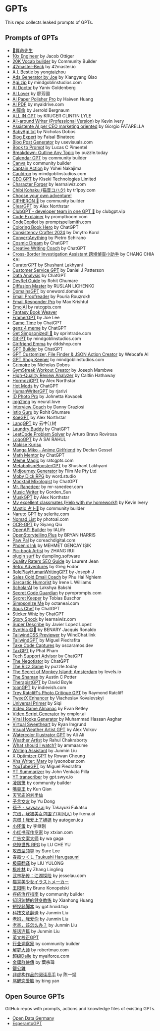 # GPTs
This repo collects leaked prompts of GPTs.

## Prompts of GPTs
- [🧙算命先生](./prompts/🧙‍♂️算命先生.md)
- [10x Engineer](./prompts/10x%20Engineer.md) by Jacob Ottiger
- [20K Vocab builder](./prompts/20K%20Vocab%20builder.md) by Community Builder
- [42master-Beck](./prompts/42master-Beck.md) by 42master.io
- [A.I. Bestie](./prompts/%28A.I.%20Bestie%29.md) by yongtaizhou
- [Ads Generator by Joe](./prompts/Ads%20Generator%20by%20Joe.md) by Xiangyang Qiao
- [Agi.zip](./prompts/Agi.zip.md) by mindgoblinstudios.com
- [AI Doctor](./prompts/AI%20Doctor.md) by Yaniv Goldenberg
- [AI Lover](./prompts/AI%20Lover.md) by 廖芳國
- [AI Paper Polisher Pro](./prompts/AI%20Paper%20Polisher%20Pro.md) by Haiwen Huang
- [AI PDF](./prompts/AI%20PDF.md) by myaidrive.com
- [AI算命](./prompts/AI算命.md) by Jerrold Bergnaum
- [ALL IN GPT](./prompts/ALL%20IN%20GPT.md) by KRUGER CLINTIN LYLE
- [All-around Writer (Professional Version)](./prompts/✏️All-around%20Writer%20%28Professional%20Version%29.md) by Kevin Ivery
- [Assistente AI per CEO marketing oriented](./prompts/Assistente%20AI%20per%20CEO%20marketing%20oriented.md) by Giorgio FATARELLA
- [BabyAgi.txt](./prompts/BabyAgi.txt.md) by Nicholas Dobos
- [Blog Expert](./prompts/Blog%20Expert.md) by Faisal Binateeq
- [Blog Post Generator](./prompts/Blog%20Post%20Generator.md) by usevisuals.com
- [Book to Prompt](./prompts/Book%20to%20Prompt.md) by Lucas C Pimentel
- [Breakdown: Outline Any Topic](./prompts/Breakdown%20Outline%20Any%20Topic.md) by puzzle.today
- [Calendar GPT](./prompts/Calendar%20GPT.md) by community builder
- [Canva](./prompts/Canva.md) by community builder
- [Captain Action](./prompts/Captain%20Action.md) by Yohei Nakajima
- [Cauldron](./prompts/Cauldron.md) by mindgoblinstudios.com
- [CEO GPT](./prompts/CEO%20GPT.md) by Kiseki Technologies Limited
- [Character Forger](./prompts/Character%20Forger.md) by learnaiwiz.com
- [Chibi Kohaku (猫音コハク)](./prompts/Chibi%20Kohaku%20%28猫音コハク%29.md) by tr1ppy.com
- [Choose your own adventure!](./prompts/Choose%20your%20own%20adventure!.md)
- [CIPHERON 🧪](./prompts/CIPHERON.md) by community builder
- [ClearGPT](./prompts/ClearGPT.md) by Alex Northstar
- [ClubGPT - developer team in one GPT 🦾](./prompts/%F0%9F%A6%BE%20ClubGPT%20-%20developer%20team%20in%20one%20GPT%20%F0%9F%A6%BE.md) by clubgpt.vip
- [Code Explainer](./prompts/Code%20Explainer.md) by promptboom.com
- [CodeCopilot](./prompts/CodeCopilot.md) by promptspellsmith.com
- [Coloring Book Hero](./prompts/Coloring%20Book%20Hero.md) by ChatGPT
- [Consistency Crafter 2024](./prompts/Consistency%20Crafter%202024.md) by Dmytro Korol
- [ConvertAnything](./prompts/ConvertAnything.md) by Pietro Schirano
- [Cosmic Dream](./prompts/Cosmic%20Dream.md) by ChatGPT
- [Creative Writing Coach](./prompts/Creative%20Writing%20Coach.md) by ChatGPT
- [Cross-Border Investigation Assistant 跨境偵查小助手](./prompts/Cross-Border%20Investigation%20Assistant%20%E8%B7%A8%E5%A2%83%E5%81%B5%E6%9F%A5%E5%B0%8F%E5%8A%A9%E6%89%8B.md) by CHANG CHIA KAI
- [CuratorGPT](./prompts/CuratorGPT.md) by Shushant Lakhyani
- [Customer Service GPT](./prompts/Customer%20Service%20GPT.md) by Daniel J Patterson
- [Data Analysis](./prompts/Data%20Analysis.md) by ChatGPT
- [DevRel Guide](./prompts/devrelguide.md) by Rohit Ghumare
- [Diffusion Master](./prompts/Diffusion%20Master.md) by RUSLAN LICHENKO
- [DomainsGPT](./prompts/DomainsGPT.md) by oneword.domains
- [Email Proofreader](./prompts/Email%20Proofreader.md) by Pouria Rouzrokh
- [Email Responder Pro](./prompts/Email%20Responder%20Pro.md) by Max Krishtul
- [EmojAI](./prompts/EmojAI.md) by ratcgpts.com
- [Fantasy Book Weaver](./prompts/Fantasy%20Book%20Weaver.md)
- [FramerGPT](./prompts/FramerGPT.md) by Joe Lee
- [Game Time](./prompts/Game%20Time.md) by ChatGPT
- [genz 4 meme](./prompts/genz%204%20meme.md) by ChatGPT
- [Get Simpsonized! 🍩](./prompts/Get%20Simpsonized!.md) by sprintrade.com
- [Gif-PT](./prompts/Gif-PT.md) by mindgoblinstudios.com
- [Girlfriend Emma](./prompts/Girlfriend%20Emma.md) by dddshop.com
- [GPT Builder](./prompts/GPT%20Builder.md) by ChatGPT
- [GPT Customizer, File Finder & JSON Action Creator](./prompts/GPT%20Customizer,%20File%20Finder%20&%20JSON%20Action%20Creator.md) by Webcafe AI
- [GPT Shop Keeper](./prompts/GPT%20Shop%20Keeper.md) by mindgoblinstudios.com
- [Grimoire](./prompts/Grimoire.md) by Nicholas Dobos
- [GymStreak Workout Creator](./prompts/GymStreak%20Workout%20Creator.md) by Joseph Mambwe
- [High-Quality Review Analyzer](./prompts/High-Quality%20Review%20Analyzer.md) by Caitlin Hathaway
- [HormoziGPT](./prompts/HormoziGPT.md) by Alex Northstar
- [Hot Mods](./prompts/Hot%20Mods.md) by ChatGPT
- [HumanWriterGPT](./prompts/HumanWriterGPT.md) by rjarivi
- [ID Photo Pro](./prompts/ID%20Photo%20Pro.md) by Johnetta Kovacek
- [img2img](./prompts/img2img.md) by neural.love
- [Interview Coach](./prompts/Interview%20Coach.md) by Danny Graziosi
- [Istio Guru](./prompts/IstioGuru.md) by Rohit Ghumare
- [KoeGPT](./prompts/KoeGPT.md) by Alex Northstar
- [LangGPT](./prompts/LangGPT.md) by 云中江树
- [Laundry Buddy](./prompts/Laundry%20Buddy.md) by ChatGPT
- [LeetCode Problem Solver](./prompts/LeetCode%20Problem%20Solver.md) by Arturo Bravo Rovirosa
- [LogoGPT](./prompts/LogoGPT.md) by A SAI RAHUL
- [Makise Kurisu](./prompts/Makise%20Kurisu.md)
- [Manga Miko - Anime Girlfriend](./prompts/Manga%20Miko%20-%20Anime%20Girlfriend.md) by Declan Gessel
- [Math Mentor](./prompts/Math%20Mentor.md) by ChatGPT
- [Meme Magic](./prompts/Meme%20Magic.md) by ratcgpts.com
- [MetabolismBoosterGPT](./prompts/MetabolismBoosterGPT.md) by Shushant Lakhyani
- [Midjourney Generator](./prompts/Midjourney%20Generator.md) by Film Me Pty Ltd
- [Moby Dick RPG](./prompts/Moby%20Dick%20RPG.md) by word.studio
- [Mocktail Mixologist](./prompts/Mocktail%20Mixologist.md) by ChatGPT
- [Mr. Ranedeer](./prompts/Mr.%20Ranedeer.md) by mr-ranedeer.com
- [Music Writer](./prompts/Music%20Writer.md) by Gorden_Sun
- [MuskGPT](./prompts/MuskGPT.md) by Alex Northstar
- [My excellent classmates (Help with my homework!)](./prompts/%F0%9F%8E%80My%20excellent%20classmates%20(Help%20with%20my%20homework!).md) by Kevin Ivery
- [Mystic 占卜🔮](./prompts/Mystic%20占卜🔮.md) by community builder
- [Naruto GPT](./prompts/Naruto%20GPT.md) by selerite.com
- [Nomad List](./prompts/Nomad%20List.md) by photoai.com
- [OCR-GPT](./prompts/OCR-GPT.md) by Siyang Qiu
- [OpenAPI Builder](./prompts/OpenAPI%20Builder.md) by IALife
- [OpenStorytelling Plus](./prompts/OpenStorytelling%20Plus.md) by BRYAN HARRIS
- [Paw Pal](./prompts/Paw%20Pal.md) by coreachdigital.com
- [Phoenix Ink](./prompts/Phoenix%20Ink.md) by MEHMET GENCAY IŞIK
- [Pic-book Artist](./prompts/Pic-book%20Artist.md) by ZHANG RUI
- [plugin surf](./prompts/plugin%20surf.md) by dumpling.software
- [Quality Raters SEO Guide](./prompts/Quality%20Raters%20SEO%20Guide.md) by Laurent Jean
- [Retro Adventures](./prompts/Retro%20Adventures.md) by Greg Fodor
- [RolePlayHumanWritingGPT](./prompts/RolePlayHumanWritingGPT.md) by Joseph J
- [Sales Cold Email Coach](./prompts/Sales%20Cold%20Email%20Coach.md) by Phu Hai Nghiem
- [Sarcastic Humorist](./prompts/Sarcastic%20Humorist.md) by Irene L Williams
- [ScholarAI](./prompts/ScholarAI.md) by Lakshya Bakshi
- [Secret Code Guardian](./prompts/Secret%20Code%20Guardian.md) by pyroprompts.com
- [Secret Keeper](./prompts/Secret%20Keeper.md) by Tobias Buschor
- [Simpsonize Me](./prompts/Simpsonize%20Me.md) by octaneai.com
- [Sous Chef](./prompts/Sous%20Chef.md) by ChatGPT
- [Sticker Whiz](./prompts/Sticker%20Whiz.md) by ChatGPT
- [Story Spock](./prompts/Story%20Spock.md) by learnaiwiz.com
- [Super Describe](./prompts/Super%20Describe.md) by Javier Lopez Lopez
- [Synthia 😋🌟](./prompts/Synthia%20%F0%9F%98%8B%F0%9F%8C%9F.md) by BENARY Jacquis Ronaldo
- [TailwindCSS Previewer](./prompts/TailwindCSS%20Previewer.md) by WindChat.link
- [TailwindGPT](./prompts/TailwindGPT.md) by Miguel Piedrafita
- [Take Code Captures](./prompts/Take%20Code%20Captures.md) by oscaramos.dev
- [TaxGPT](./prompts/TaxGPT.md) by Phat Pham
- [Tech Support Advisor](./prompts/Tech%20Support%20Advisor.md) by ChatGPT
- [The Negotiator](./prompts/The%20Negotiator.md) by ChatGPT
- [The Rizz Game](./prompts/The%20Rizz%20Game.md) by puzzle.today
- [The Secret of Monkey Island: Amsterdam](./prompts/The%20Secret%20of%20Monkey%20Island-%20Amsterdam.md) by levels.io
- [The Shaman](./prompts/The%20Shaman.md) by Austin C Potter
- [TherapistGPT](./prompts/TherapistGPT.md) by David Boyle
- [toonGPT](./prompts/toonGPT.md) by indievish.com
- [Trey Ratcliff's Photo Critique GPT](./prompts/Trey%20Ratcliff%27s%20Photo%20Critique%20GPT.md) by Raymond Ratcliff
- [TweetX Enhancer](./prompts/TweetX%20Enhancer.md) by Viacheslav Kovalevskyi
- [Universal Primer](./prompts/Universal%20Primer.md) by Siqi
- [Video Game Almanac](./prompts/Video%20Game%20Almanac.md) by Evan Betley
- [Video Script Generator](./prompts/Video%20Script%20Generator.md) by empler.ai
- [Viral Hooks Generator](./prompts/Viral%20Hooks%20Generator.md) by Muhammad Hassan Asghar
- [Virtual Sweetheart](./prompts/Virtual%20Sweetheart.md) by Ryan Imgrund
- [Visual Weather Artist GPT](./prompts/Visual%20Weather%20Artist%20GPT.md) by Alex Volkov
- [Watercolor Illustrator GPT](./prompts/Watercolor%20Illustrator%20GPT.md) by Ali Ali
- [Weather Artist](./prompts/Weather%20Artist.md) by Rahul Chakraborty
- [What should I watch?](./prompts/What%20should%20I%20watch%EF%BC%9F.md) by ammaar.me
- [Writing Assistant](./prompts/Writing%20Assistant.md) by Junmin Liu
- [X Optimizer GPT](./prompts/X%20Optimizer%20GPT.md) by Rowan Cheung
- [Xhs Writer: Mary](./prompts/Xhs%20Writer%20-%20Mary.md) by lysonober.com
- [YouTubeGPT](./prompts/YouTubeGPT.md) by Miguel Piedrafita
- [YT Summarizer](./prompts/YT%20Summarizer.md) by John Venkata Pilla
- [YT transcriber](./prompts/YT%20transcriber.md) by gpt.swyx.io
- [凌凤箫](./prompts/凌凤箫.md) by community builder
- [嘴臭王](./prompts/嘴臭王.md) by Kun Qian
- [天官庙的刘半仙](./prompts/天官庙的刘半仙.md)
- [子言女友](./prompts/子言女友.md) by Yu Dong
- [孫子 - saysay.ai](./prompts/孫子%20-%20saysay.ai.md) by Takayuki Fukatsu
- [完蛋，我被美女包围了(AI同人)](./prompts/完蛋，我被美女包围了(AI同人).md) by ikena.ai
- [完蛋！我爱上了姐姐](./prompts/完蛋！我爱上了姐姐.md) by autogen.icu
- [小坏蛋](./prompts/小坏蛋.md) by 李继刚
- [小红书写作专家](./prompts/小红书写作专家.md) by xtxian.com
- [广告文案大师](./prompts/广告文案大师.md) by wa gaga
- [悲慘世界 RPG](./prompts/%E6%82%B2%E6%85%98%E4%B8%96%E7%95%8C%20RPG.md) by LU CHE YU
- [攻击型领导](./prompts/攻击型领导.md) by Sure Lee
- [春霞つくし Tsukushi Harugasumi](./prompts/%E6%98%A5%E9%9C%9E%E3%81%A4%E3%81%8F%E3%81%97%20Tsukushi%20Harugasumi.md)
- [极简翻译](./prompts/极简翻译.md) by LIU YULONG
- [枫叶林](./prompts/枫叶林.md) by Zhang Lingling
- [武林秘传：江湖探险](./prompts/武林秘传：江湖探险.md) by jesselau.com
- [猫耳美少女イラストメーカー](./prompts/猫耳美少女イラストメーカー.md)
- [王阳明](./prompts/王阳明.md) by Bruno Konopelski
- [痤疮治疗指南](./prompts/痤疮治疗指南.md) by community builder
- [知识渊博的健身教练](./prompts/知识渊博的健身教练.md) by Xianhong Huang
- [短视频脚本](./prompts/短视频脚本.md) by gpt.hroid.top
- [科技文章翻译](./prompts/科技文章翻译.md) by Junmin Liu
- [老妈，我爱你](./prompts/老妈，我爱你.md) by Junmin Liu
- [老爸，该怎么办？](./prompts/老爸，该怎么办？.md) by Junmin Liu
- [脏话连篇](./prompts/脏话连篇.md) by Junmin Liu
- [英文校正GPT](./prompts/英文校正GPT.md)
- [行业洞察家](./prompts/行业洞察家.md) by community builder
- [解梦大师](./prompts/解梦大师.md) by robertmao.com
- [超级Dalle](./prompts/超级Dalle.md) by myaiforce.com
- [金庸群俠傳](./prompts/金庸群俠傳.md) by 葉宗瑋
- [鐵公雞](./prompts/鐵公雞.md)
- [非虚构作品的阅读高手](./prompts/非虚构作品的阅读高手.md) by 陈一斌
- [骂醒恋爱脑](./prompts/骂醒恋爱脑.md) by bing yan


## Open Source GPTs
GitHub repos with prompts, actions and knowledge files of existing GPTs.

- [Open Data Germany](https://github.com/stefangrotz/OpenDataGermanyGPT)
- [EsperantoGPT](https://github.com/parolteknologio/EsperantoGPT)
